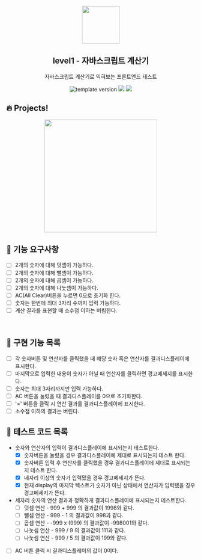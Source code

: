 <p align="middle" >
  <img width="100px;" src="https://github.com/woowacourse/javascript-calculator/blob/main/src/images/calculator.png?raw=true"/>
</p>
<h2 align="middle">level1 - 자바스크립트 계산기</h2>
<p align="middle">자바스크립트 계산기로 익혀보는 프론트엔드 테스트</p>
<p align="middle">
<img src="https://img.shields.io/badge/version-1.0.0-blue?style=flat-square" alt="template version"/>
<img src="https://img.shields.io/badge/language-html-blue.svg?style=flat-square"/>
<a href="https://github.com/daybrush/moveable/blob/master/LICENSE" target="_blank">
  <img src="https://img.shields.io/github/license/daybrush/moveable.svg?style=flat-square&label=license&color=08CE5D"/>
  </a>
</p>

## 🔥 Projects!

<p align="middle">
  <img width="300" src="https://techcourse-storage.s3.ap-northeast-2.amazonaws.com/805329299a1a43c4850c410a545caf24">
</p>

## 🎯 기능 요구사항

- [ ] 2개의 숫자에 대해 덧셈이 가능하다.
- [ ] 2개의 숫자에 대해 뺄셈이 가능하다.
- [ ] 2개의 숫자에 대해 곱셈이 가능하다.
- [ ] 2개의 숫자에 대해 나눗셈이 가능하다.
- [ ] AC(All Clear)버튼을 누르면 0으로 초기화 한다.
- [ ] 숫자는 한번에 최대 3자리 수까지 입력 가능하다.
- [ ] 계산 결과를 표현할 때 소수점 이하는 버림한다.

<br/>

## 📝 구현 기능 목록

- [ ] 각 숫자버튼 및 연산자를 클릭했을 때 해당 숫자 혹은 연산자를 결과디스플레이에 표시한다.
- [ ] 마지막으로 입력한 내용이 숫자가 아닐 때 연산자를 클릭하면 경고메세지를 표시한다.
- [ ] 숫자는 최대 3자리까지만 입력 가능하다.
- [ ] AC 버튼을 눌렀을 때 결과디스플레이를 0으로 초기화한다.
- [ ] '=' 버튼을 클릭 시 연산 결과를 결과디스플레이에 표시한다.
- [ ] 소수점 이하의 결과는 버린다.

## 📝 테스트 코드 목록

- 숫자와 연산자의 입력이 결과디스플레이에 표시되는지 테스트한다.
  - [x] 숫자버튼을 눌렀을 경우 결과디스플레이에 제대로 표시되는지 테스트 한다.
  - [x] 숫자버튼 입력 후 연산자를 클릭했을 경우 결과디스플레이에 제대로 표시되는지 테스트 한다.
  - [x] 네자리 이상의 숫자가 입력됐을 경우 경고메세지가 뜬다.
  - [x] 현재 display의 마지막 텍스트가 숫자가 아닌 상태에서 연산자가 입력됐을 경우 경고메세지가 뜬다.
- 세자리 숫자의 연산 결과과 정확하게 결과디스플레이에 표시되는지 테스트한다.
  - [ ] 덧셈 연산 - 999 + 999 의 결과값이 1998와 같다.
  - [ ] 뺄셈 연산 - 999 - 1 의 결과값이 998과 같다.
  - [ ] 곱셈 연산 - -999 x (999) 의 결과값이 -998001와 같다.
  - [ ] 나눗셈 연산 - 999 / 9 의 결과값이 111과 같다.
  - [ ] 나눗셈 연산 - 999 / 5 의 결과값이 199와 같다.
- [ ] AC 버튼 클릭 시 결과디스플레이의 값이 0이다.
